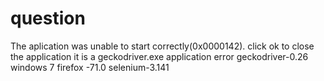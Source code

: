 # question
The aplication was unable to start correctly(0x0000142). click ok to close the application it is a geckodriver.exe application error geckodriver-0.26 windows 7 firefox -71.0 selenium-3.141 

